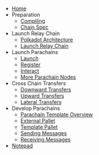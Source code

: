 <!-- docs/_sidebar.md -->

* [Home](/)
* Preparation
  * [Compiling](1-prep/1-compiling.md)
  * [Chain Spec](1-prep/2-chain-spec.md)
* Launch Relay Chain
  * [Polkadot Architecture](2-relay-chain/1-architecture.md)
  * [Launch Relay Chain](2-relay-chain/2-launch.md)
* Launch Parachains
  * [Launch](3-parachains/1-launch.md)
  * [Register](3-parachains/2-register.md)
  * [Interact](3-parachains/3-interact.md)
  * [More Parachain Nodes](3-parachains/4-more-nodes.md)
* Cross Chain Transfers
  * [Downward Transfers](4-cross-chain/1-downward.md)
  * [Upward Transfers](4-cross-chain/2-upward.md)
  * [Lateral Transfers](4-cross-chain/3-lateral.md)
* Develop Parachains
  * [Parachain Template Overview](4-develop/1-template-overview.md)
  * [External Pallet](4-develop/2-external-pallet.md)
  * [Template Pallet](4-develop/3-template-pallet.md)
  * [Sending Messages](4-develop/4-sending-messages.md)
  * [Receiving Messages](4-developer/5-receiving-messages.md)
* [Notepad](embedded-notes.md)
